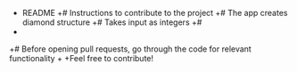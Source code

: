 +  README 
 +# Instructions to contribute to the project
 +# The app creates diamond structure
 +# Takes input as integers
 +#  
 +
 +# Before opening pull requests, go through the code for relevant functionality
 +
 +Feel free to contribute!
